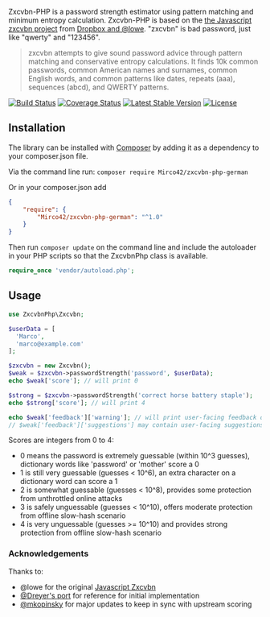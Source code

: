 Zxcvbn-PHP is a password strength estimator using pattern matching and minimum entropy calculation. Zxcvbn-PHP is based on the [the Javascript zxcvbn project](https://github.com/dropbox/zxcvbn) from [Dropbox and @lowe](https://blogs.dropbox.com/tech/2012/04/zxcvbn-realistic-password-strength-estimation/). "zxcvbn" is bad password, just like "qwerty" and "123456".

>zxcvbn attempts to give sound password advice through pattern matching and conservative entropy calculations. It finds 10k common passwords, common American names and surnames, common English words, and common patterns like dates, repeats (aaa), sequences (abcd), and QWERTY patterns.

[![Build Status](https://travis-ci.org/Mirco42/zxcvbn-php-german.png?branch=master)](https://travis-ci.org/Mirco42/zxcvbn-php-german)
[![Coverage Status](https://coveralls.io/repos/github/Mirco42/zxcvbn-php-german/badge.svg?branch=master)](https://coveralls.io/github/Mirco42/zxcvbn-php-german?branch=master)
[![Latest Stable Version](https://poser.pugx.org/Mirco42/zxcvbn-php-german/v/stable)](https://packagist.org/packages/Mirco42/zxcvbn-php-german)
[![License](https://poser.pugx.org/Mirco42/zxcvbn-php-german/license)](https://packagist.org/packages/Mirco42/zxcvbn-php-german)

## Installation

The library can be installed with [Composer](http://getcomposer.org) by adding it as a dependency to your composer.json file.

Via the command line run:
`composer require Mirco42/zxcvbn-php-german`

Or in your composer.json add
```json
{
    "require": {
        "Mirco42/zxcvbn-php-german": "^1.0"
    }
}
```

Then run `composer update` on the command line and include the
autoloader in your PHP scripts so that the ZxcvbnPhp class is available.

```php
require_once 'vendor/autoload.php';
```

## Usage

```php
use ZxcvbnPhp\Zxcvbn;

$userData = [
  'Marco',
  'marco@example.com'
];

$zxcvbn = new Zxcvbn();
$weak = $zxcvbn->passwordStrength('password', $userData);
echo $weak['score']; // will print 0

$strong = $zxcvbn->passwordStrength('correct horse battery staple');
echo $strong['score']; // will print 4

echo $weak['feedback']['warning']; // will print user-facing feedback on the password, set only when score <= 2
// $weak['feedback']['suggestions'] may contain user-facing suggestions to improve the score
```

Scores are integers from 0 to 4:
* 0 means the password is extremely guessable (within 10^3 guesses), dictionary words like 'password' or 'mother' score a 0
* 1 is still very guessable (guesses < 10^6), an extra character on a dictionary word can score a 1
* 2 is somewhat guessable (guesses < 10^8), provides some protection from unthrottled online attacks
* 3 is safely unguessable (guesses < 10^10), offers moderate protection from offline slow-hash scenario
* 4 is very unguessable (guesses >= 10^10) and provides strong protection from offline slow-hash scenario

### Acknowledgements
Thanks to:
* @lowe for the original [Javascript Zxcvbn](https://github.com/lowe/zxcvbn)
* [@Dreyer's port](https://github.com/Dreyer/php-zxcvbn) for reference for initial implementation
* [@mkopinsky](https://github.com/mkopinsky) for major updates to keep in sync with upstream scoring


